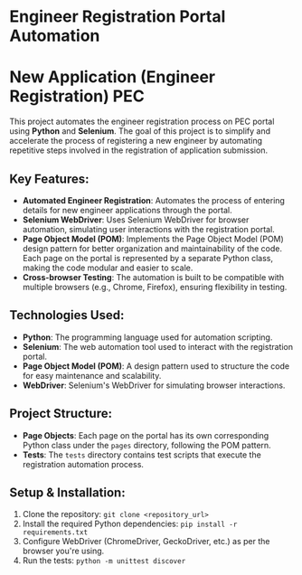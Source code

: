 # Engineer Registration Portal Automation 
# New Application (Engineer Registration) PEC

This project automates the engineer registration process on PEC portal using **Python** and **Selenium**. The goal of this project is to simplify and accelerate the process of registering a new engineer by automating repetitive steps involved in the registration of application submission.

## Key Features:
- **Automated Engineer Registration**: Automates the process of entering details for new engineer applications through the portal.
- **Selenium WebDriver**: Uses Selenium WebDriver for browser automation, simulating user interactions with the registration portal.
- **Page Object Model (POM)**: Implements the Page Object Model (POM) design pattern for better organization and maintainability of the code. Each page on the portal is represented by a separate Python class, making the code modular and easier to scale.
- **Cross-browser Testing**: The automation is built to be compatible with multiple browsers (e.g., Chrome, Firefox), ensuring flexibility in testing.

## Technologies Used:
- **Python**: The programming language used for automation scripting.
- **Selenium**: The web automation tool used to interact with the registration portal.
- **Page Object Model (POM)**: A design pattern used to structure the code for easy maintenance and scalability.
- **WebDriver**: Selenium's WebDriver for simulating browser interactions.

## Project Structure:
- **Page Objects**: Each page on the portal has its own corresponding Python class under the `pages` directory, following the POM pattern.
- **Tests**: The `tests` directory contains test scripts that execute the registration automation process.

## Setup & Installation:
1. Clone the repository: `git clone <repository_url>`
2. Install the required Python dependencies: `pip install -r requirements.txt`
3. Configure WebDriver (ChromeDriver, GeckoDriver, etc.) as per the browser you're using.
4. Run the tests: `python -m unittest discover`

